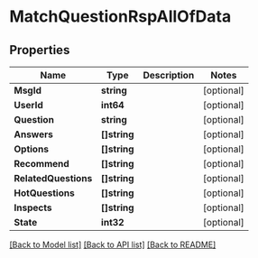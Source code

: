 # MatchQuestionRspAllOfData

## Properties

Name | Type | Description | Notes
------------ | ------------- | ------------- | -------------
**MsgId** | **string** |  | [optional] 
**UserId** | **int64** |  | [optional] 
**Question** | **string** |  | [optional] 
**Answers** | **[]string** |  | [optional] 
**Options** | **[]string** |  | [optional] 
**Recommend** | **[]string** |  | [optional] 
**RelatedQuestions** | **[]string** |  | [optional] 
**HotQuestions** | **[]string** |  | [optional] 
**Inspects** | **[]string** |  | [optional] 
**State** | **int32** |  | [optional] 

[[Back to Model list]](../README.md#documentation-for-models) [[Back to API list]](../README.md#documentation-for-api-endpoints) [[Back to README]](../README.md)


